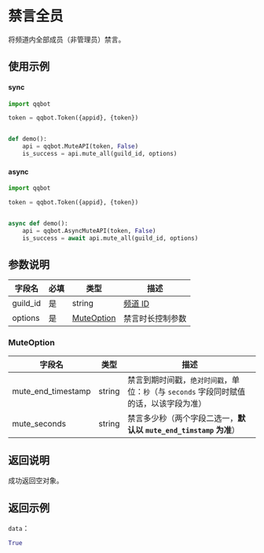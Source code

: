 # 禁言全员

将频道内全部成员（非管理员）禁言。

## 使用示例

#### sync

```python
import qqbot

token = qqbot.Token({appid}, {token})


def demo():
    api = qqbot.MuteAPI(token, False)
    is_success = api.mute_all(guild_id, options)
```

#### async

```python
import qqbot

token = qqbot.Token({appid}, {token})


async def demo():
    api = qqbot.AsyncMuteAPI(token, False)
    is_success = await api.mute_all(guild_id, options)
```

## 参数说明

| 字段名  | 必填 | 类型                      | 描述                         |
| ------- | ---- | ------------------------- | ---------------------------- |
| guild_id | 是   | string                    | [频道 ID](../../model/guild.md) |
| options  | 是   | [MuteOption](#muteoption) | 禁言时长控制参数             |

### MuteOption

| 字段名  | 类型   | 描述                                                                                    |
| ------- | ------ | --------------------------------------------------------------------------------------- |
| mute_end_timestamp  | string | 禁言到期时间戳，`绝对时间戳`，单位：`秒`（与 `seconds` 字段同时赋值的话，以该字段为准） |
| mute_seconds | string | 禁言多少秒（两个字段二选一，**默认以 `mute_end_timstamp` 为准**）                                  |

## 返回说明

成功返回空对象。

## 返回示例

`data`：

```python
True
```
